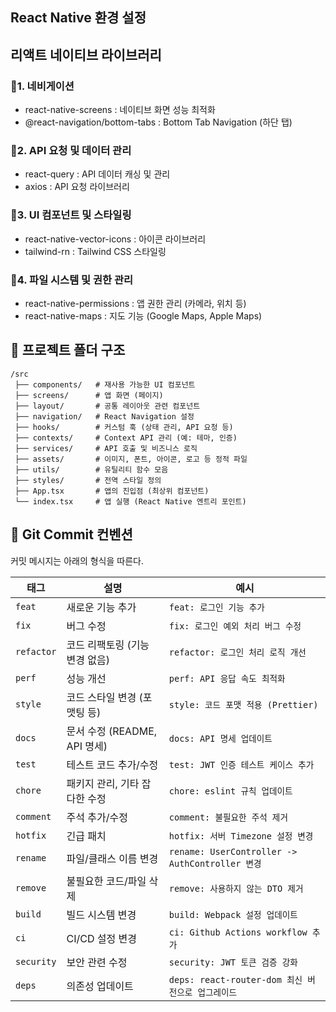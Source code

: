 ## React Native 환경 설정 

## 리액트 네이티브 라이브러리
### 📌1. 네비게이션
- react-native-screens : 네이티브 화면 성능 최적화
- @react-navigation/bottom-tabs : 	Bottom Tab Navigation (하단 탭)

### 📌2. API 요청 및 데이터 관리
- react-query : API 데이터 캐싱 및 관리 
- axios : API 요청 라이브러리

### 📌3. UI 컴포넌트 및 스타일링
- react-native-vector-icons : 아이콘 라이브러리
- tailwind-rn : Tailwind CSS 스타일링

### 📌4. 파일 시스템 및 권한 관리
- react-native-permissions : 앱 권한 관리 (카메라, 위치 등)
- react-native-maps : 지도 기능 (Google Maps, Apple Maps)
## 📂 프로젝트 폴더 구조

```plaintext
/src
 ├── components/   # 재사용 가능한 UI 컴포넌트
 ├── screens/      # 앱 화면 (페이지)
 ├── layout/       # 공통 레이아웃 관련 컴포넌트
 ├── navigation/   # React Navigation 설정
 ├── hooks/        # 커스텀 훅 (상태 관리, API 요청 등)
 ├── contexts/     # Context API 관리 (예: 테마, 인증)
 ├── services/     # API 호출 및 비즈니스 로직
 ├── assets/       # 이미지, 폰트, 아이콘, 로고 등 정적 파일
 ├── utils/        # 유틸리티 함수 모음
 ├── styles/       # 전역 스타일 정의
 ├── App.tsx       # 앱의 진입점 (최상위 컴포넌트)
 └── index.tsx     # 앱 실행 (React Native 엔트리 포인트)
```

## 📝 Git Commit 컨벤션

커밋 메시지는 아래의 형식을 따른다.

| 태그      | 설명 | 예시 |
|-----------|---------------------------------|-----------------------------------|
| `feat`    | 새로운 기능 추가               | `feat: 로그인 기능 추가` |
| `fix`     | 버그 수정                      | `fix: 로그인 예외 처리 버그 수정` |
| `refactor`| 코드 리팩토링 (기능 변경 없음) | `refactor: 로그인 처리 로직 개선` |
| `perf`    | 성능 개선                      | `perf: API 응답 속도 최적화` |
| `style`   | 코드 스타일 변경 (포맷팅 등)   | `style: 코드 포맷 적용 (Prettier)` |
| `docs`    | 문서 수정 (README, API 명세)  | `docs: API 명세 업데이트` |
| `test`    | 테스트 코드 추가/수정          | `test: JWT 인증 테스트 케이스 추가` |
| `chore`   | 패키지 관리, 기타 잡다한 수정  | `chore: eslint 규칙 업데이트` |
| `comment` | 주석 추가/수정                 | `comment: 불필요한 주석 제거` |
| `hotfix`  | 긴급 패치                      | `hotfix: 서버 Timezone 설정 변경` |
| `rename`  | 파일/클래스 이름 변경         | `rename: UserController -> AuthController 변경` |
| `remove`  | 불필요한 코드/파일 삭제       | `remove: 사용하지 않는 DTO 제거` |
| `build`   | 빌드 시스템 변경               | `build: Webpack 설정 업데이트` |
| `ci`      | CI/CD 설정 변경                | `ci: Github Actions workflow 추가` |
| `security`| 보안 관련 수정                 | `security: JWT 토큰 검증 강화` |
| `deps`    | 의존성 업데이트                 | `deps: react-router-dom 최신 버전으로 업그레이드` |

